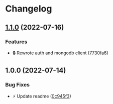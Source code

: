 # Changelog

## [1.1.0](https://github.com/Jacksonmills/combo-z/compare/v1.0.0...v1.1.0) (2022-07-16)


### Features

* :lock: Rewrote auth and mongodb client ([7730fa6](https://github.com/Jacksonmills/combo-z/commit/7730fa6247eb8a8689b5c7a8eb3e42d3d5a3f2a1))

## 1.0.0 (2022-07-14)


### Bug Fixes

* :zap: Update readme ([0c945f3](https://github.com/Jacksonmills/combo-z/commit/0c945f355cc19fd5dd44903325b70188cba1c5f1))
